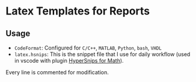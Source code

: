 # Latex Templates for Reports

## Usage

* `CodeFormat`: Configured for `C/C++`, `MATLAB`, `Python`, `bash`, `VHDL`
* `latex.hsnips`: This is the snippet file that I use for daily workflow (used in vscode with plugin [HyperSnips for Math](https://github.com/OrangeX4/hsnips)).

Every line is commented for modification.